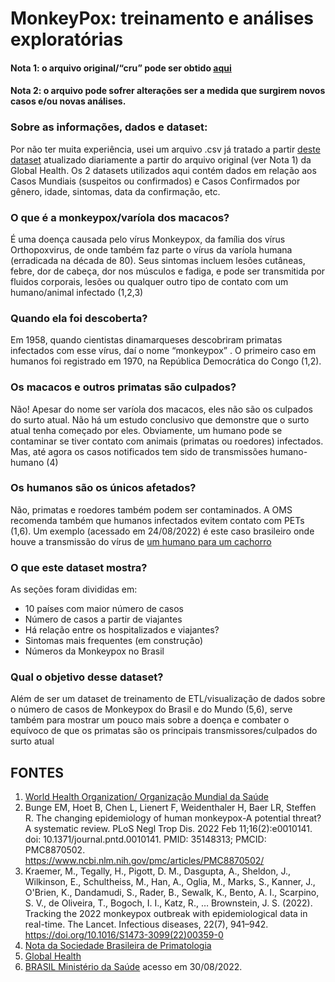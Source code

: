 

# MonkeyPox: treinamento e análises exploratórias

#### Nota 1: o arquivo original/“cru” pode ser obtido [aqui](https://raw.githubusercontent.com/globaldothealth/monkeypox/main/latest.csv)
#### Nota 2: o arquivo pode sofrer alterações ser a medida que surgirem novos casos e/ou novas análises.

### Sobre as informações, dados e dataset:

Por não ter muita experiência, usei um arquivo .csv já tratado a partir [deste dataset](https://www.kaggle.com/code/deepcontractor/monkey-pox-dataset) atualizado diariamente a partir do arquivo original (ver Nota 1) da Global Health. Os 2 datasets utilizados aqui contém dados em relação aos Casos Mundiais (suspeitos ou confirmados) e Casos Confirmados por gênero, idade, sintomas, data da confirmação, etc.

### **O que é a monkeypox/varíola dos macacos?**

É uma doença causada pelo vírus Monkeypox, da família dos vírus Orthopoxvirus, de onde também faz parte o vírus da varíola humana (erradicada na década de 80). Seus sintomas incluem lesões cutâneas, febre, dor de cabeça, dor nos músculos e fadiga, e pode ser transmitida por fluidos corporais, lesões ou qualquer outro tipo de contato com um humano/animal infectado (1,2,3)

### **Quando ela foi descoberta?**

Em 1958, quando cientistas dinamarqueses descobriram primatas infectados com esse vírus, daí o nome “monkeypox” . O primeiro caso em humanos foi registrado em 1970, na República Democrática do Congo (1,2).

### **Os macacos e outros primatas são culpados?**

Não! Apesar do nome ser varíola dos macacos, eles não são os  culpados do surto atual. Não há um estudo conclusivo que demonstre que o surto atual tenha começado por eles. Obviamente, um humano pode se contaminar se tiver contato com animais (primatas ou roedores) infectados. Mas, até agora os casos notificados tem sido de transmissões humano-humano (4)

### **Os humanos são os únicos afetados?**

Não, primatas e roedores também podem ser contaminados. A OMS recomenda também que humanos infectados evitem contato com PETs (1,6). Um exemplo (acessado em 24/08/2022) é este caso brasileiro onde houve a transmissão do vírus de [um humano para  um cachorro](https://g1.globo.com/mg/zona-da-mata/noticia/2022/08/23/juiz-de-fora-confirma-primeiro-caso-de-variola-dos-macacos-em-cachorro.ghtml)

### **O que este dataset mostra?**

As seções foram divididas em:

  - 10 países com maior número de casos
  - Número de casos a partir de viajantes
  - Há relação entre os hospitalizados e viajantes?
  - Sintomas mais frequentes (em construção)
  - Números da Monkeypox no Brasil


### **Qual o objetivo desse dataset?**

Além de ser um dataset de treinamento de ETL/visualização de dados sobre o número de casos de Monkeypox do Brasil e do Mundo (5,6), serve também para mostrar um pouco mais sobre a doença e combater o equívoco de que os primatas são os principais transmissores/culpados do surto atual 


## FONTES

1. [World Health Organization/ Organização Mundial da Saúde](https://www.who.int/news-room/fact-sheets/detail/monkeypox) 
2. Bunge EM, Hoet B, Chen L, Lienert F, Weidenthaler H, Baer LR, Steffen R. The changing epidemiology of human monkeypox-A potential threat? A systematic review. PLoS Negl Trop Dis. 2022 Feb 11;16(2):e0010141. doi: 10.1371/journal.pntd.0010141. PMID: 35148313; PMCID: PMC8870502. https://www.ncbi.nlm.nih.gov/pmc/articles/PMC8870502/
3. Kraemer, M., Tegally, H., Pigott, D. M., Dasgupta, A., Sheldon, J., Wilkinson, E., Schultheiss, M., Han, A., Oglia, M., Marks, S., Kanner, J., O'Brien, K., Dandamudi, S., Rader, B., Sewalk, K., Bento, A. I., Scarpino, S. V., de Oliveira, T., Bogoch, I. I., Katz, R., … Brownstein, J. S. (2022). Tracking the 2022 monkeypox outbreak with epidemiological data in real-time. The Lancet. Infectious diseases, 22(7), 941–942. https://doi.org/10.1016/S1473-3099(22)00359-0
4. [Nota da Sociedade Brasileira de Primatologia](https://linktr.ee/sbprimatologia?utm_source=linktree_profile_share&ltsid=c532f81d-702f-49a5-a890-b64a2670728d)
5. [Global Health](https://www.monkeypox.global.health/)
6. [BRASIL Ministério da Saúde](https://www.gov.br/saude/pt-br/composicao/svs/resposta-a-emergencias/coes/monkeypox) acesso em 30/08/2022.
